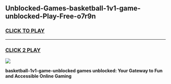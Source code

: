 
## Unblocked-Games-basketball-1v1-game-unblocked-Play-Free-o7r9n
<h3>
<a href="https://premium76.site?title=basketball-1v1-game-unblocked&ref=21A">CLICK TO PLAY</a></h3>
<hr>

<h3>
<a href="https://premium76.site?title=basketball-1v1-game-unblocked&ref=21A">CLICK 2 PLAY</a>
  
</h3>

<a href="https://premium76.site?title=basketball-1v1-game-unblocked&ref=21A"><img src="https://clearcache.store/games.png"></a>


**basketball-1v1-game-unblocked games unblocked: Your Gateway to Fun and Accessible Online Gaming**
